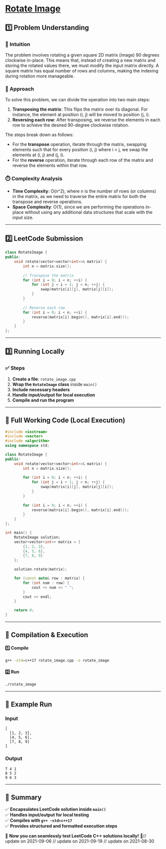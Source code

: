 # **[Rotate Image](https://leetcode.com/problems/rotate-image/description/)**  

## **1️⃣ Problem Understanding**  
### **📌 Intuition**  
The problem involves rotating a given square 2D matrix (image) 90 degrees clockwise in-place. This means that, instead of creating a new matrix and storing the rotated values there, we must modify the input matrix directly. A square matrix has equal number of rows and columns, making the indexing during rotation more manageable.

### **🚀 Approach**  
To solve this problem, we can divide the operation into two main steps:
1. **Transposing the matrix**: This flips the matrix over its diagonal. For instance, the element at position (i, j) will be moved to position (j, i).
2. **Reversing each row**: After transposing, we reverse the elements in each row to achieve the desired 90-degree clockwise rotation.

The steps break down as follows:
- For the **transpose** operation, iterate through the matrix, swapping elements such that for every position (i, j) where i < j, we swap the elements at (i, j) and (j, i).
- For the **reverse** operation, iterate through each row of the matrix and reverse the elements within that row.

### **⏱️ Complexity Analysis**  
- **Time Complexity**: O(n^2), where n is the number of rows (or columns) in the matrix, as we need to traverse the entire matrix for both the transpose and reverse operations.
- **Space Complexity**: O(1), since we are performing the operations in-place without using any additional data structures that scale with the input size.

---  

## **2️⃣ LeetCode Submission**  
```cpp
class RotateImage {
public:
    void rotate(vector<vector<int>>& matrix) {
        int n = matrix.size();
        
        // Transpose the matrix
        for (int i = 0; i < n; ++i) {
            for (int j = i + 1; j < n; ++j) {
                swap(matrix[i][j], matrix[j][i]);
            }
        }
        
        // Reverse each row
        for (int i = 0; i < n; ++i) {
            reverse(matrix[i].begin(), matrix[i].end());
        }
    }
};
```  

---  

## **3️⃣ Running Locally**  
### **✅ Steps**  
1. **Create a file**: `rotate_image.cpp`  
2. **Wrap the `RotateImage` class** inside `main()`  
3. **Include necessary headers**  
4. **Handle input/output for local execution**  
5. **Compile and run the program**  

---  

## **📝 Full Working Code (Local Execution)**  
```cpp
#include <iostream>
#include <vector>
#include <algorithm>
using namespace std;

class RotateImage {
public:
    void rotate(vector<vector<int>>& matrix) {
        int n = matrix.size();
        
        for (int i = 0; i < n; ++i) {
            for (int j = i + 1; j < n; ++j) {
                swap(matrix[i][j], matrix[j][i]);
            }
        }
        
        for (int i = 0; i < n; ++i) {
            reverse(matrix[i].begin(), matrix[i].end());
        }
    }
};

int main() {
    RotateImage solution;
    vector<vector<int>> matrix = {
        {1, 2, 3},
        {4, 5, 6},
        {7, 8, 9}
    };

    solution.rotate(matrix);

    for (const auto& row : matrix) {
        for (int num : row) {
            cout << num << " ";
        }
        cout << endl;
    }

    return 0;
}
```  

---  

## **🔧 Compilation & Execution**  
#### **1️⃣ Compile**  
```bash
g++ -std=c++17 rotate_image.cpp -o rotate_image
```  

#### **2️⃣ Run**  
```bash
./rotate_image
```  

---  

## **🎯 Example Run**  
### **Input**  
```
[
  [1, 2, 3],
  [4, 5, 6],
  [7, 8, 9]
]
```  
### **Output**  
```
7 4 1 
8 5 2 
9 6 3 
```  

---  

## **📌 Summary**  
✅ **Encapsulates LeetCode solution inside `main()`**  
✅ **Handles input/output for local testing**  
✅ **Compiles with `g++ -std=c++17`**  
✅ **Provides structured and formatted execution steps**  

🚀 **Now you can seamlessly test LeetCode C++ solutions locally!** 🚀// update on 2021-09-06
// update on 2021-09-19
// update on 2021-08-30
